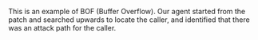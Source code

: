 This is an example of BOF (Buffer Overflow). Our agent started from the patch and searched upwards to locate the caller, and identified that there was an attack path for the caller.